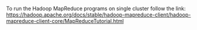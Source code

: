 To run the Hadoop MapReduce programs on single cluster follow the link: https://hadoop.apache.org/docs/stable/hadoop-mapreduce-client/hadoop-mapreduce-client-core/MapReduceTutorial.html
